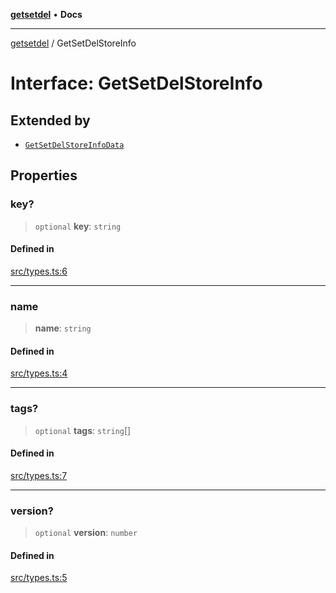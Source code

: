 [**getsetdel**](../README.md) • **Docs**

---

[getsetdel](../README.md) / GetSetDelStoreInfo

# Interface: GetSetDelStoreInfo

## Extended by

- [`GetSetDelStoreInfoData`](GetSetDelStoreInfoData.md)

## Properties

### key?

> `optional` **key**: `string`

#### Defined in

[src/types.ts:6](https://github.com/ericvera/getsetdel/blob/main/src/types.ts#L6)

---

### name

> **name**: `string`

#### Defined in

[src/types.ts:4](https://github.com/ericvera/getsetdel/blob/main/src/types.ts#L4)

---

### tags?

> `optional` **tags**: `string`[]

#### Defined in

[src/types.ts:7](https://github.com/ericvera/getsetdel/blob/main/src/types.ts#L7)

---

### version?

> `optional` **version**: `number`

#### Defined in

[src/types.ts:5](https://github.com/ericvera/getsetdel/blob/main/src/types.ts#L5)
